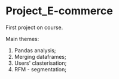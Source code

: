 # Project_E-commerce

First project on course.

Main themes:
1) Pandas analysis;
2) Merging dataframes;
3) Users' clasterisation;
4) RFM - segmentation;
